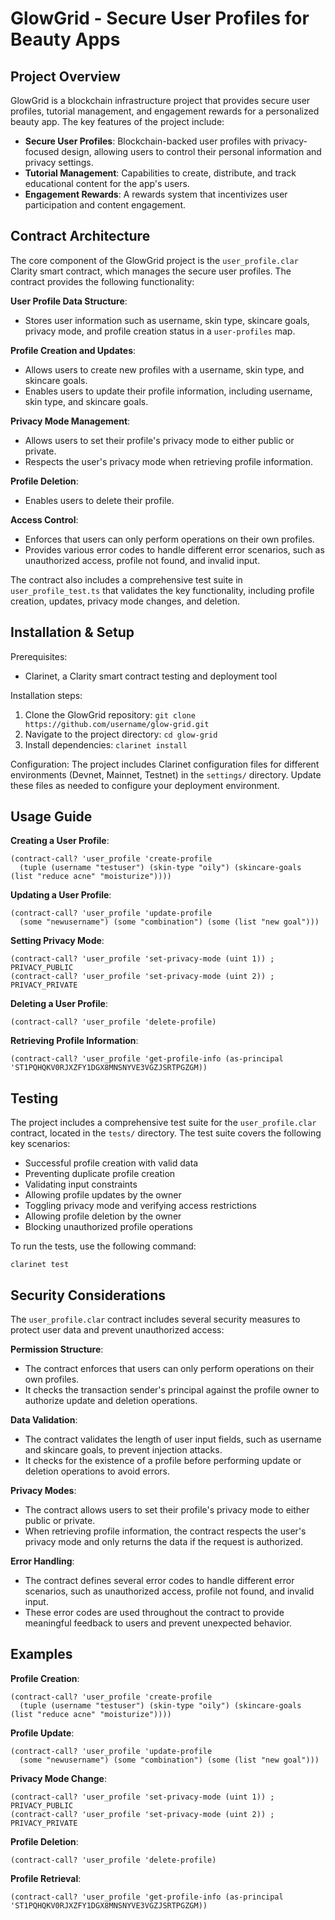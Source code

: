 # GlowGrid - Secure User Profiles for Beauty Apps

## Project Overview
GlowGrid is a blockchain infrastructure project that provides secure user profiles, tutorial management, and engagement rewards for a personalized beauty app. The key features of the project include:

- **Secure User Profiles**: Blockchain-backed user profiles with privacy-focused design, allowing users to control their personal information and privacy settings.
- **Tutorial Management**: Capabilities to create, distribute, and track educational content for the app's users.
- **Engagement Rewards**: A rewards system that incentivizes user participation and content engagement.

## Contract Architecture

The core component of the GlowGrid project is the `user_profile.clar` Clarity smart contract, which manages the secure user profiles. The contract provides the following functionality:

**User Profile Data Structure**:
- Stores user information such as username, skin type, skincare goals, privacy mode, and profile creation status in a `user-profiles` map.

**Profile Creation and Updates**:
- Allows users to create new profiles with a username, skin type, and skincare goals.
- Enables users to update their profile information, including username, skin type, and skincare goals.

**Privacy Mode Management**:
- Allows users to set their profile's privacy mode to either public or private.
- Respects the user's privacy mode when retrieving profile information.

**Profile Deletion**:
- Enables users to delete their profile.

**Access Control**:
- Enforces that users can only perform operations on their own profiles.
- Provides various error codes to handle different error scenarios, such as unauthorized access, profile not found, and invalid input.

The contract also includes a comprehensive test suite in `user_profile_test.ts` that validates the key functionality, including profile creation, updates, privacy mode changes, and deletion.

## Installation & Setup

Prerequisites:
- Clarinet, a Clarity smart contract testing and deployment tool

Installation steps:
1. Clone the GlowGrid repository: `git clone https://github.com/username/glow-grid.git`
2. Navigate to the project directory: `cd glow-grid`
3. Install dependencies: `clarinet install`

Configuration:
The project includes Clarinet configuration files for different environments (Devnet, Mainnet, Testnet) in the `settings/` directory. Update these files as needed to configure your deployment environment.

## Usage Guide

**Creating a User Profile**:
```clarity
(contract-call? 'user_profile 'create-profile
  (tuple (username "testuser") (skin-type "oily") (skincare-goals (list "reduce acne" "moisturize"))))
```

**Updating a User Profile**:
```clarity
(contract-call? 'user_profile 'update-profile
  (some "newusername") (some "combination") (some (list "new goal")))
```

**Setting Privacy Mode**:
```clarity
(contract-call? 'user_profile 'set-privacy-mode (uint 1)) ; PRIVACY_PUBLIC
(contract-call? 'user_profile 'set-privacy-mode (uint 2)) ; PRIVACY_PRIVATE
```

**Deleting a User Profile**:
```clarity
(contract-call? 'user_profile 'delete-profile)
```

**Retrieving Profile Information**:
```clarity
(contract-call? 'user_profile 'get-profile-info (as-principal 'ST1PQHQKV0RJXZFY1DGX8MNSNYVE3VGZJSRTPGZGM))
```

## Testing

The project includes a comprehensive test suite for the `user_profile.clar` contract, located in the `tests/` directory. The test suite covers the following key scenarios:

- Successful profile creation with valid data
- Preventing duplicate profile creation
- Validating input constraints
- Allowing profile updates by the owner
- Toggling privacy mode and verifying access restrictions
- Allowing profile deletion by the owner
- Blocking unauthorized profile operations

To run the tests, use the following command:
```
clarinet test
```

## Security Considerations

The `user_profile.clar` contract includes several security measures to protect user data and prevent unauthorized access:

**Permission Structure**:
- The contract enforces that users can only perform operations on their own profiles.
- It checks the transaction sender's principal against the profile owner to authorize update and deletion operations.

**Data Validation**:
- The contract validates the length of user input fields, such as username and skincare goals, to prevent injection attacks.
- It checks for the existence of a profile before performing update or deletion operations to avoid errors.

**Privacy Modes**:
- The contract allows users to set their profile's privacy mode to either public or private.
- When retrieving profile information, the contract respects the user's privacy mode and only returns the data if the request is authorized.

**Error Handling**:
- The contract defines several error codes to handle different error scenarios, such as unauthorized access, profile not found, and invalid input.
- These error codes are used throughout the contract to provide meaningful feedback to users and prevent unexpected behavior.

## Examples

**Profile Creation**:
```clarity
(contract-call? 'user_profile 'create-profile
  (tuple (username "testuser") (skin-type "oily") (skincare-goals (list "reduce acne" "moisturize"))))
```

**Profile Update**:
```clarity
(contract-call? 'user_profile 'update-profile
  (some "newusername") (some "combination") (some (list "new goal")))
```

**Privacy Mode Change**:
```clarity
(contract-call? 'user_profile 'set-privacy-mode (uint 1)) ; PRIVACY_PUBLIC
(contract-call? 'user_profile 'set-privacy-mode (uint 2)) ; PRIVACY_PRIVATE
```

**Profile Deletion**:
```clarity
(contract-call? 'user_profile 'delete-profile)
```

**Profile Retrieval**:
```clarity
(contract-call? 'user_profile 'get-profile-info (as-principal 'ST1PQHQKV0RJXZFY1DGX8MNSNYVE3VGZJSRTPGZGM))
```